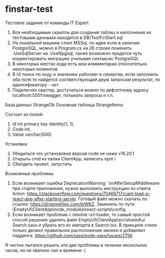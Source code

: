 # finstar-test

Тестовое задание от команды IT Expert 

1. Все необходимые скрипты для создания таблиц и наполнения их тестовыми данными находятся в DB/TestFinStart.sql
2. На локальной машине стоит MSSql, по идее если в наличии PostgreSQL, можно в Program.cs на 26 строке поменять .UseSqlServer на .UseNpgsql, также возможно придется чуть корректировать миграцию учитывая синтаксис PostgreSQL
3. В некоторых местах кода есть мои комментарии относительно некоторых моментов
4. В UI поиск по коду и значению работает в синергии, если заполнить оба поля то найдется соответствующий двум запросам результат, по идентификатору - нет
5. Подключен сваггер, достучаться можно по дефолтному адресу localhost:5001/swagger, потыкать запросы и т.п.

База данных StrangeDb
Основная таблица StrangeItems

Состоит из полей:
1. Id int primary key identity(1, 1), 
2. Code int, 
3. Value varchar(500)


Установка:
1. Убедиться что установлена версия node не ниже v16.20.1
2. Открыть cmd из папки ClientApp, написать npm i
3. Сбилдить проект, запустить

Возможные проблемы
1. Если возникает ошибка DeprecationWarning: 'onAfterSetupMiddleware при старте приложения, нужно выполнить инструкцию из ответа Anton: https://stackoverflow.com/questions/70469717/cant-load-a-react-app-after-starting-server. Готовый файл можно скачать по ссылке: https://dropmefiles.com/bIWKZ. Заменить по пути \EmptyUI\ClientApp\node_modules\react-scripts\config.
2. Если возникает проблема с resolve-url-loader, то самый простой способ решения удалить файл EmptyUI\ClientApp\src\shared\ui Search.sass и убрать его из импорта в Search.tsx. В принципе стили только делают правильное расположение иконки и добавляет паддинги. https://github.com/sass/node-sass/issues/2756

Я честно пытался решить эти две проблемы в течении нескольких часов, но не хватило сил и времени :(
